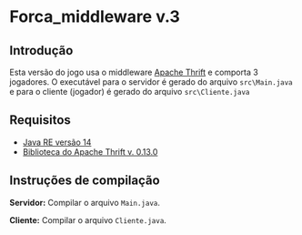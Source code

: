 # Forca_middleware v.3

## Introdução
Esta versão do jogo usa o middleware [Apache Thrift](http://thrift.apache.org/) e comporta 3 jogadores.
O executável para o servidor é gerado do arquivo `src\Main.java` e para o cliente (jogador) é gerado do arquivo `src\Cliente.java`

## Requisitos

* [Java RE versão 14](https://www.oracle.com/br/java/technologies/javase-downloads.html)
* [Biblioteca do Apache Thrift v. 0.13.0](http://thrift.apache.org/download)

## Instruções de compilação

**Servidor:** Compilar o arquivo `Main.java`.

**Cliente:** Compilar o arquivo `Cliente.java`.
 